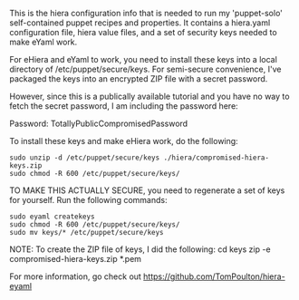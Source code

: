 
This is the hiera configuration info that is needed to run my 'puppet-solo'
self-contained puppet recipes and properties. It contains a hiera.yaml 
configuration file, hiera value files, and a set of security keys needed
to make eYaml work. 

For eHiera and eYaml to work, you need to install these keys into a local directory
of /etc/puppet/secure/keys. For semi-secure convenience, I've packaged the keys into 
an encrypted ZIP file with a secret password. 

However, since this is a publically available tutorial and you have no way to fetch 
the secret password, I am including the password here:

Password: TotallyPublicCompromisedPassword

To install these keys and make eHiera work, do the following:

    sudo unzip -d /etc/puppet/secure/keys ./hiera/compromised-hiera-keys.zip
    sudo chmod -R 600 /etc/puppet/secure/keys/

TO MAKE THIS ACTUALLY SECURE, you need to regenerate a set of keys for yourself.
Run the following commands:

    sudo eyaml createkeys
	sudo chmod -R 600 /etc/puppet/secure/keys/
	sudo mv keys/* /etc/puppet/secure/keys

NOTE: To create the ZIP file of keys, I did the following:
   cd keys
   zip -e compromised-hiera-keys.zip *.pem
   
For more information, go check out https://github.com/TomPoulton/hiera-eyaml



